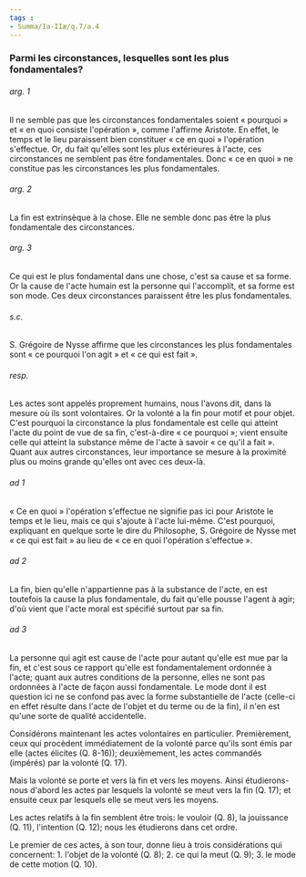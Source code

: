 ```yaml
---
tags : 
- Summa/Ia-IIæ/q.7/a.4
---
```


### Parmi les circonstances, lesquelles sont les plus fondamentales?

###### arg. 1
Il ne semble pas que les circonstances fondamentales soient « pourquoi » et « en quoi consiste l'opération », comme l'affirme Aristote. En effet, le temps et le lieu paraissent bien constituer « ce en quoi » l'opération s'effectue. Or, du fait qu'elles sont les plus extérieures à l'acte, ces circonstances ne semblent pas être fondamentales. Donc « ce en quoi » ne constitue pas les circonstances les plus fondamentales. 

###### arg. 2
La fin est extrinsèque à la chose. Elle ne semble donc pas être la plus fondamentale des circonstances. 

###### arg. 3
Ce qui est le plus fondamental dans une chose, c'est sa cause et sa forme. Or la cause de l'acte humain est la personne qui l'accomplit, et sa forme est son mode. Ces deux circonstances paraissent être les plus fondamentales. 

###### s.c.
S. Grégoire de Nysse affirme que les circonstances les plus fondamentales sont « ce pourquoi l'on agit » et « ce qui est fait ». 

###### resp.
Les actes sont appelés proprement humains, nous l'avons dit, dans la mesure où ils sont volontaires. Or la volonté a la fin pour motif et pour objet. C'est pourquoi la circonstance la plus fondamentale est celle qui atteint l'acte du point de vue de sa fin, c'est-à-dire « ce pourquoi »; vient ensuite celle qui atteint la substance même de l'acte à savoir « ce qu'il a fait ». Quant aux autres circonstances, leur importance se mesure à la proximité plus ou moins grande qu'elles ont avec ces deux-là. 

###### ad 1
« Ce en quoi » l'opération s'effectue ne signifie pas ici pour Aristote le temps et le lieu, mais ce qui s'ajoute à l'acte lui-même. C'est pourquoi, expliquant en quelque sorte le dire du Philosophe, S. Grégoire de Nysse met « ce qui est fait » au lieu de « ce en quoi l'opération s'effectue ». 

###### ad 2
La fin, bien qu'elle n'appartienne pas à la substance de l'acte, en est toutefois la cause la plus fondamentale, du fait qu'elle pousse l'agent à agir; d'où vient que l'acte moral est spécifié surtout par sa fin. 

###### ad 3
La personne qui agit est cause de l'acte pour autant qu'elle est mue par la fin, et c'est sous ce rapport qu'elle est fondamentalement ordonnée à l'acte; quant aux autres conditions de la personne, elles ne sont pas ordonnées à l'acte de façon aussi fondamentale. Le mode dont il est question ici ne se confond pas avec la forme substantielle de l'acte (celle-ci en effet résulte dans l'acte de l'objet et du terme ou de la fin), il n'en est qu'une sorte de qualité accidentelle. 

Considérons maintenant les actes volontaires en particulier. Premièrement, ceux qui procèdent immédiatement de la volonté parce qu'ils sont émis par elle (actes élicites (Q. 8-16)); deuxièmement, les actes commandés (impérés) par la volonté (Q. 17). 

Mais la volonté se porte et vers la fin et vers les moyens. Ainsi étudierons-nous d'abord les actes par lesquels la volonté se meut vers la fin (Q. 17); et ensuite ceux par lesquels elle se meut vers les moyens. 

Les actes relatifs à la fin semblent être trois: le vouloir (Q. 8), la jouissance (Q. 11), l'intention (Q. 12); nous les étudierons dans cet ordre. 

Le premier de ces actes, à son tour, donne lieu à trois considérations qui concernent: 1. l'objet de la volonté (Q. 8); 2. ce qui la meut (Q. 9); 3. le mode de cette motion (Q. 10). 

